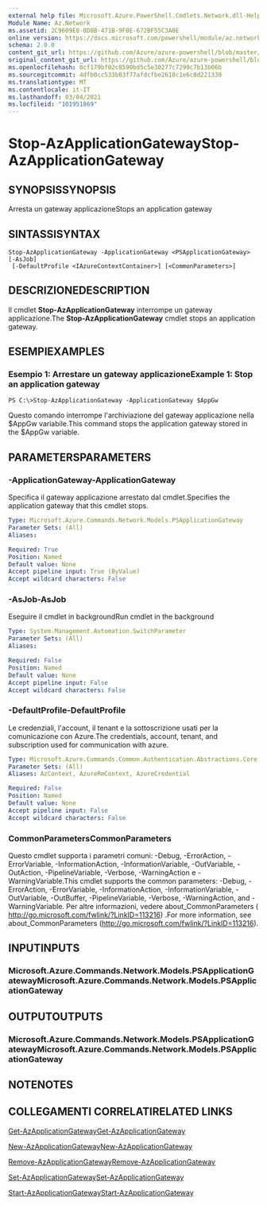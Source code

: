 ```yaml
---
external help file: Microsoft.Azure.PowerShell.Cmdlets.Network.dll-Help.xml
Module Name: Az.Network
ms.assetid: 2C9609E8-0D8B-471B-9F0E-672BF55C3A0E
online version: https://docs.microsoft.com/powershell/module/az.network/stop-azapplicationgateway
schema: 2.0.0
content_git_url: https://github.com/Azure/azure-powershell/blob/master/src/Network/Network/help/Stop-AzApplicationGateway.md
original_content_git_url: https://github.com/Azure/azure-powershell/blob/master/src/Network/Network/help/Stop-AzApplicationGateway.md
ms.openlocfilehash: 0cf179bf02c8590bd5c5e30277c7299c7b13b06b
ms.sourcegitcommit: 4dfb0cc533b83f77afdcfbe2618c1e6c8d221330
ms.translationtype: MT
ms.contentlocale: it-IT
ms.lasthandoff: 03/04/2021
ms.locfileid: "101951869"
---
```

# <span data-ttu-id="4210c-101">Stop-AzApplicationGateway</span><span class="sxs-lookup"><span data-stu-id="4210c-101">Stop-AzApplicationGateway</span></span>

## <span data-ttu-id="4210c-102">SYNOPSIS</span><span class="sxs-lookup"><span data-stu-id="4210c-102">SYNOPSIS</span></span>
<span data-ttu-id="4210c-103">Arresta un gateway applicazione</span><span class="sxs-lookup"><span data-stu-id="4210c-103">Stops an application gateway</span></span>

## <span data-ttu-id="4210c-104">SINTASSI</span><span class="sxs-lookup"><span data-stu-id="4210c-104">SYNTAX</span></span>

```
Stop-AzApplicationGateway -ApplicationGateway <PSApplicationGateway> [-AsJob]
 [-DefaultProfile <IAzureContextContainer>] [<CommonParameters>]
```

## <span data-ttu-id="4210c-105">DESCRIZIONE</span><span class="sxs-lookup"><span data-stu-id="4210c-105">DESCRIPTION</span></span>
<span data-ttu-id="4210c-106">Il cmdlet **Stop-AzApplicationGateway** interrompe un gateway applicazione.</span><span class="sxs-lookup"><span data-stu-id="4210c-106">The **Stop-AzApplicationGateway** cmdlet stops an application gateway.</span></span>

## <span data-ttu-id="4210c-107">ESEMPI</span><span class="sxs-lookup"><span data-stu-id="4210c-107">EXAMPLES</span></span>

### <span data-ttu-id="4210c-108">Esempio 1: Arrestare un gateway applicazione</span><span class="sxs-lookup"><span data-stu-id="4210c-108">Example 1: Stop an application gateway</span></span>
```
PS C:\>Stop-AzApplicationGateway -ApplicationGateway $AppGw
```

<span data-ttu-id="4210c-109">Questo comando interrompe l'archiviazione del gateway applicazione nella $AppGw variabile.</span><span class="sxs-lookup"><span data-stu-id="4210c-109">This command stops the application gateway stored in the $AppGw variable.</span></span>

## <span data-ttu-id="4210c-110">PARAMETERS</span><span class="sxs-lookup"><span data-stu-id="4210c-110">PARAMETERS</span></span>

### <span data-ttu-id="4210c-111">-ApplicationGateway</span><span class="sxs-lookup"><span data-stu-id="4210c-111">-ApplicationGateway</span></span>
<span data-ttu-id="4210c-112">Specifica il gateway applicazione arrestato dal cmdlet.</span><span class="sxs-lookup"><span data-stu-id="4210c-112">Specifies the application gateway that this cmdlet stops.</span></span>

```yaml
Type: Microsoft.Azure.Commands.Network.Models.PSApplicationGateway
Parameter Sets: (All)
Aliases:

Required: True
Position: Named
Default value: None
Accept pipeline input: True (ByValue)
Accept wildcard characters: False
```

### <span data-ttu-id="4210c-113">-AsJob</span><span class="sxs-lookup"><span data-stu-id="4210c-113">-AsJob</span></span>
<span data-ttu-id="4210c-114">Eseguire il cmdlet in background</span><span class="sxs-lookup"><span data-stu-id="4210c-114">Run cmdlet in the background</span></span>

```yaml
Type: System.Management.Automation.SwitchParameter
Parameter Sets: (All)
Aliases:

Required: False
Position: Named
Default value: None
Accept pipeline input: False
Accept wildcard characters: False
```

### <span data-ttu-id="4210c-115">-DefaultProfile</span><span class="sxs-lookup"><span data-stu-id="4210c-115">-DefaultProfile</span></span>
<span data-ttu-id="4210c-116">Le credenziali, l'account, il tenant e la sottoscrizione usati per la comunicazione con Azure.</span><span class="sxs-lookup"><span data-stu-id="4210c-116">The credentials, account, tenant, and subscription used for communication with azure.</span></span>

```yaml
Type: Microsoft.Azure.Commands.Common.Authentication.Abstractions.Core.IAzureContextContainer
Parameter Sets: (All)
Aliases: AzContext, AzureRmContext, AzureCredential

Required: False
Position: Named
Default value: None
Accept pipeline input: False
Accept wildcard characters: False
```

### <span data-ttu-id="4210c-117">CommonParameters</span><span class="sxs-lookup"><span data-stu-id="4210c-117">CommonParameters</span></span>
<span data-ttu-id="4210c-118">Questo cmdlet supporta i parametri comuni: -Debug, -ErrorAction, -ErrorVariable, -InformationAction, -InformationVariable, -OutVariable, -OutAction, -PipelineVariable, -Verbose, -WarningAction e -WarningVariable.</span><span class="sxs-lookup"><span data-stu-id="4210c-118">This cmdlet supports the common parameters: -Debug, -ErrorAction, -ErrorVariable, -InformationAction, -InformationVariable, -OutVariable, -OutBuffer, -PipelineVariable, -Verbose, -WarningAction, and -WarningVariable.</span></span> <span data-ttu-id="4210c-119">Per altre informazioni, vedere about_CommonParameters ( http://go.microsoft.com/fwlink/?LinkID=113216) .</span><span class="sxs-lookup"><span data-stu-id="4210c-119">For more information, see about_CommonParameters (http://go.microsoft.com/fwlink/?LinkID=113216).</span></span>

## <span data-ttu-id="4210c-120">INPUT</span><span class="sxs-lookup"><span data-stu-id="4210c-120">INPUTS</span></span>

### <span data-ttu-id="4210c-121">Microsoft.Azure.Commands.Network.Models.PSApplicationGateway</span><span class="sxs-lookup"><span data-stu-id="4210c-121">Microsoft.Azure.Commands.Network.Models.PSApplicationGateway</span></span>

## <span data-ttu-id="4210c-122">OUTPUT</span><span class="sxs-lookup"><span data-stu-id="4210c-122">OUTPUTS</span></span>

### <span data-ttu-id="4210c-123">Microsoft.Azure.Commands.Network.Models.PSApplicationGateway</span><span class="sxs-lookup"><span data-stu-id="4210c-123">Microsoft.Azure.Commands.Network.Models.PSApplicationGateway</span></span>

## <span data-ttu-id="4210c-124">NOTE</span><span class="sxs-lookup"><span data-stu-id="4210c-124">NOTES</span></span>

## <span data-ttu-id="4210c-125">COLLEGAMENTI CORRELATI</span><span class="sxs-lookup"><span data-stu-id="4210c-125">RELATED LINKS</span></span>

[<span data-ttu-id="4210c-126">Get-AzApplicationGateway</span><span class="sxs-lookup"><span data-stu-id="4210c-126">Get-AzApplicationGateway</span></span>](./Get-AzApplicationGateway.md)

[<span data-ttu-id="4210c-127">New-AzApplicationGateway</span><span class="sxs-lookup"><span data-stu-id="4210c-127">New-AzApplicationGateway</span></span>](./New-AzApplicationGateway.md)

[<span data-ttu-id="4210c-128">Remove-AzApplicationGateway</span><span class="sxs-lookup"><span data-stu-id="4210c-128">Remove-AzApplicationGateway</span></span>](./Remove-AzApplicationGateway.md)

[<span data-ttu-id="4210c-129">Set-AzApplicationGateway</span><span class="sxs-lookup"><span data-stu-id="4210c-129">Set-AzApplicationGateway</span></span>](./Set-AzApplicationGateway.md)

[<span data-ttu-id="4210c-130">Start-AzApplicationGateway</span><span class="sxs-lookup"><span data-stu-id="4210c-130">Start-AzApplicationGateway</span></span>](./Start-AzApplicationGateway.md)


